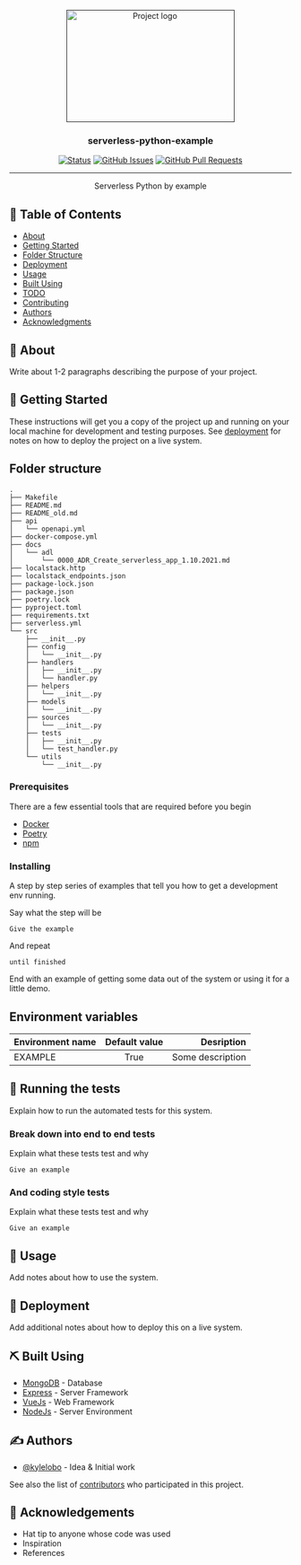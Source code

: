 <p align="center">
  <a href="" rel="noopener">
 <img width=300px height=200px src="https://i.morioh.com/2020/03/31/2f138436048a.jpg" alt="Project logo"></a>
</p>

<h3 align="center">serverless-python-example</h3>

<div align="center">

[![Status](https://img.shields.io/badge/status-active-success.svg)]()
[![GitHub Issues](https://img.shields.io/github/issues/mkubasz/serverless-python-example.svg)](https://github.com/mkubasz/serverless-python-example/issues)
[![GitHub Pull Requests](https://img.shields.io/github/issues-pr/mkubasz/serverless-python-example.svg)](https://github.com/mkubasz/serverless-python-example/pulls)
<!-- [![License](https://img.shields.io/badge/license-MIT-blue.svg)](/LICENSE) -->
</div>

---

<p align="center"> Serverless Python by example
    <br> 
</p>

## 📝 Table of Contents

- [About](#about)
- [Getting Started](#getting_started)
- [Folder Structure](#folder_structure)
- [Deployment](#deployment)
- [Usage](#usage)
- [Built Using](#built_using)
- [TODO](../TODO.md)
- [Contributing](../CONTRIBUTING.md)
- [Authors](#authors)
- [Acknowledgments](#acknowledgement)

## 🧐 About <a name = "about"></a>

Write about 1-2 paragraphs describing the purpose of your project.

## 🏁 Getting Started <a name = "getting_started"></a>

These instructions will get you a copy of the project up and running on your local machine for development and testing purposes. See [deployment](#deployment) for notes on how to deploy the project on a live system.

## Folder structure <a name = "folder_structure"></a>
```
.
├── Makefile
├── README.md
├── README_old.md
├── api
│   └── openapi.yml
├── docker-compose.yml
├── docs
│   └── adl
│       └── 0000_ADR_Create_serverless_app_1.10.2021.md
├── localstack.http
├── localstack_endpoints.json
├── package-lock.json
├── package.json
├── poetry.lock
├── pyproject.toml
├── requirements.txt
├── serverless.yml
└── src
    ├── __init__.py
    ├── config
    │   └── __init__.py
    ├── handlers
    │   ├── __init__.py
    │   └── handler.py
    ├── helpers
    │   └── __init__.py
    ├── models
    │   └── __init__.py
    ├── sources
    │   └── __init__.py
    ├── tests
    │   ├── __init__.py
    │   └── test_handler.py
    └── utils
        └── __init__.py
```
### Prerequisites

There are a few essential tools that are required before you begin

- [Docker](https://www.docker.com/) 
- [Poetry](https://python-poetry.org/)
- [npm](https://www.npmjs.com/)

### Installing

A step by step series of examples that tell you how to get a development env running.

Say what the step will be

```
Give the example
```

And repeat

```
until finished
```

End with an example of getting some data out of the system or using it for a little demo.

## Environment variables

| Environment name   | Default value |     Desription   |
|--------------------|:-------------:|-----------------:|
| EXAMPLE            |  True         | Some description |


## 🔧 Running the tests <a name = "tests"></a>

Explain how to run the automated tests for this system.

### Break down into end to end tests

Explain what these tests test and why

```
Give an example
```

### And coding style tests

Explain what these tests test and why

```
Give an example
```

## 🎈 Usage <a name="usage"></a>

Add notes about how to use the system.

## 🚀 Deployment <a name = "deployment"></a>

Add additional notes about how to deploy this on a live system.

## ⛏️ Built Using <a name = "built_using"></a>

- [MongoDB](https://www.mongodb.com/) - Database
- [Express](https://expressjs.com/) - Server Framework
- [VueJs](https://vuejs.org/) - Web Framework
- [NodeJs](https://nodejs.org/en/) - Server Environment

## ✍️ Authors <a name = "authors"></a>

- [@kylelobo](https://github.com/kylelobo) - Idea & Initial work

See also the list of [contributors](https://github.com/kylelobo/The-Documentation-Compendium/contributors) who participated in this project.

## 🎉 Acknowledgements <a name = "acknowledgement"></a>

- Hat tip to anyone whose code was used
- Inspiration
- References
